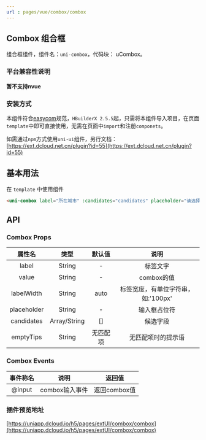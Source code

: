 ```yaml
---
url : pages/vue/combox/combox 
---
```


## Combox 组合框

组合框组件，组件名：`uni-combox`，代码块： uCombox。

### 平台兼容性说明

**暂不支持nvue**

### 安装方式

本组件符合[easycom](https://uniapp.dcloud.io/collocation/pages?id=easycom)规范，`HBuilderX 2.5.5`起，只需将本组件导入项目，在页面`template`中即可直接使用，无需在页面中`import`和注册`componets`。

如需通过`npm`方式使用`uni-ui`组件，另行文档：[https://ext.dcloud.net.cn/plugin?id=55](https://ext.dcloud.net.cn/plugin?id=55)

## 基本用法

在 ``template`` 中使用组件
```html
<uni-combox label="所在城市" :candidates="candidates" placeholder="请选择所在城市" v-model="city"></uni-combox>
```

## API

### Combox Props

|属性名		|类型			|默认值		|说明								|
|:-:		|:-:			|:-:		|:-:								|
|label		|String			|-			|标签文字							|
|value		|String			|-			|combox的值							|
|labelWidth	|String			|auto		|标签宽度，有单位字符串，如:'100px'	|
|placeholder|String			|-			|输入框占位符						|
|candidates	|Array/String	|[]			|候选字段							|
|emptyTips	|String			|无匹配项	|无匹配项时的提示语					|

### Combox Events

|事件称名	|说明					|返回值												|
|:-:		|:-:					|:-:													|
|@input	|combox输入事件	|返回combox值|


### 插件预览地址

[https://uniapp.dcloud.io/h5/pages/extUI/combox/combox](https://uniapp.dcloud.io/h5/pages/extUI/combox/combox)
